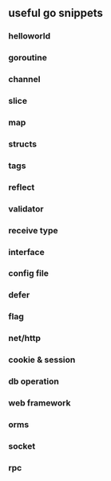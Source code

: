 ## useful go snippets
### helloworld
### goroutine
### channel
### slice
### map
### structs
### tags
### reflect
### validator
### receive type
### interface
### config file
### defer
### flag
### net/http
### cookie & session
### db operation
### web  framework
### orms
### socket
### rpc

